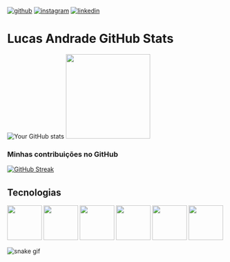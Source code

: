 [![github](https://img.shields.io/badge/GitHub-100000?style=for-the-badge&logo=github&logoColor=white)](https://github.com/lucasandradegs)
[![instagram](https://img.shields.io/badge/Instagram-E4405F?style=for-the-badge&logo=instagram&logoColor=white)](https://instagram.com/lucasandradegs)
[![linkedin](https://img.shields.io/badge/LinkedIn-0077B5?style=for-the-badge&logo=linkedin&logoColor=white)](https://https://www.linkedin.com/in/lucas-andrade-1374b3248/)

<h1>Lucas Andrade GitHub Stats</h1>

![Your GitHub stats](https://github-readme-stats.vercel.app/api?username=lucasandradegs&hide_border=true&show_icons=true&bg_color=151515&title_color=fb4362&icon_color=fb4362&text_bold=false&text_color=9e9e9e)
<img height="195em" src="https://github-readme-stats.vercel.app/api/top-langs/?username=lucasandradegs&layout=donut&bg_color=151515&title_color=fb4362&icon_color=fb4362&text_bold=false&text_color=FFF&hide_border=true" />
 

<h3>Minhas contribuições no GitHub</h3>

[![GitHub Streak](https://github-readme-streak-stats.herokuapp.com?user=lucasandradegs&theme=dark&ring=fb4362&file=fb4362&currStreakNum=fb4362&currStreakLabel=fb4362&hide_border=true)](https://git.io/streak-stats)


###### <h2>Tecnologias</h2>
<img src="https://cdn.jsdelivr.net/gh/devicons/devicon@latest/icons/react/react-original.svg" witdh="80" height="80"/> <img src="https://cdn.jsdelivr.net/gh/devicons/devicon@latest/icons/typescript/typescript-original.svg" witdh="80" height="80"/> 
 <img src="https://cdn.jsdelivr.net/gh/devicons/devicon@latest/icons/nestjs/nestjs-original.svg" width="80" height="80"/> 
<img src="https://cdn.jsdelivr.net/gh/devicons/devicon@latest/icons/vercel/vercel-original.svg" width="80" height="80"/> <img src="https://cdn.jsdelivr.net/gh/devicons/devicon@latest/icons/nodejs/nodejs-original.svg" width="80" height="80"/>
<img src="https://cdn.jsdelivr.net/gh/devicons/devicon@latest/icons/javascript/javascript-original.svg" width="80" height="80"/>

![snake gif](https://github.com/lucasandradegs/lucasandradegs/blob/output/snake.svg)


<!--
lucasandradegs/lucasandradegs is a ✨ special ✨ repository because its README.md (this file) appears on your GitHub profile.

Here are some ideas to get you started:

🔭 I’m currently working on ...
🌱 I’m currently learning ...
👯 I’m looking to collaborate on ...
🤔 I’m looking for help with ...
💬 Ask me about ...
📫 How to reach me: ...
😄 Pronouns: ...
⚡ Fun fact: ...
-->
